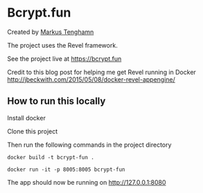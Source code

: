 # Bcrypt.fun

Created by [Markus Tenghamn](https://ma.rkus.io)

The project uses the Revel framework.

See the project live at https://bcrypt.fun

Credit to this blog post for helping me get Revel running in Docker http://jbeckwith.com/2015/05/08/docker-revel-appengine/

## How to run this locally

Install docker

Clone this project

Then run the following commands in the project directory

`docker build -t bcrypt-fun .`

`docker run -it -p 8005:8005 bcrypt-fun`

The app should now be running on http://127.0.0.1:8080